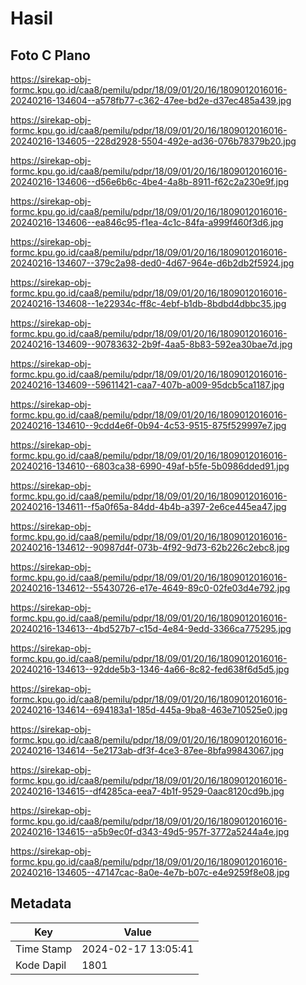 # Hasil

## Foto C Plano

https://sirekap-obj-formc.kpu.go.id/caa8/pemilu/pdpr/18/09/01/20/16/1809012016016-20240216-134604--a578fb77-c362-47ee-bd2e-d37ec485a439.jpg

https://sirekap-obj-formc.kpu.go.id/caa8/pemilu/pdpr/18/09/01/20/16/1809012016016-20240216-134605--228d2928-5504-492e-ad36-076b78379b20.jpg

https://sirekap-obj-formc.kpu.go.id/caa8/pemilu/pdpr/18/09/01/20/16/1809012016016-20240216-134606--d56e6b6c-4be4-4a8b-8911-f62c2a230e9f.jpg

https://sirekap-obj-formc.kpu.go.id/caa8/pemilu/pdpr/18/09/01/20/16/1809012016016-20240216-134606--ea846c95-f1ea-4c1c-84fa-a999f460f3d6.jpg

https://sirekap-obj-formc.kpu.go.id/caa8/pemilu/pdpr/18/09/01/20/16/1809012016016-20240216-134607--379c2a98-ded0-4d67-964e-d6b2db2f5924.jpg

https://sirekap-obj-formc.kpu.go.id/caa8/pemilu/pdpr/18/09/01/20/16/1809012016016-20240216-134608--1e22934c-ff8c-4ebf-b1db-8bdbd4dbbc35.jpg

https://sirekap-obj-formc.kpu.go.id/caa8/pemilu/pdpr/18/09/01/20/16/1809012016016-20240216-134609--90783632-2b9f-4aa5-8b83-592ea30bae7d.jpg

https://sirekap-obj-formc.kpu.go.id/caa8/pemilu/pdpr/18/09/01/20/16/1809012016016-20240216-134609--59611421-caa7-407b-a009-95dcb5ca1187.jpg

https://sirekap-obj-formc.kpu.go.id/caa8/pemilu/pdpr/18/09/01/20/16/1809012016016-20240216-134610--9cdd4e6f-0b94-4c53-9515-875f529997e7.jpg

https://sirekap-obj-formc.kpu.go.id/caa8/pemilu/pdpr/18/09/01/20/16/1809012016016-20240216-134610--6803ca38-6990-49af-b5fe-5b0986dded91.jpg

https://sirekap-obj-formc.kpu.go.id/caa8/pemilu/pdpr/18/09/01/20/16/1809012016016-20240216-134611--f5a0f65a-84dd-4b4b-a397-2e6ce445ea47.jpg

https://sirekap-obj-formc.kpu.go.id/caa8/pemilu/pdpr/18/09/01/20/16/1809012016016-20240216-134612--90987d4f-073b-4f92-9d73-62b226c2ebc8.jpg

https://sirekap-obj-formc.kpu.go.id/caa8/pemilu/pdpr/18/09/01/20/16/1809012016016-20240216-134612--55430726-e17e-4649-89c0-02fe03d4e792.jpg

https://sirekap-obj-formc.kpu.go.id/caa8/pemilu/pdpr/18/09/01/20/16/1809012016016-20240216-134613--4bd527b7-c15d-4e84-9edd-3366ca775295.jpg

https://sirekap-obj-formc.kpu.go.id/caa8/pemilu/pdpr/18/09/01/20/16/1809012016016-20240216-134613--92dde5b3-1346-4a66-8c82-fed638f6d5d5.jpg

https://sirekap-obj-formc.kpu.go.id/caa8/pemilu/pdpr/18/09/01/20/16/1809012016016-20240216-134614--694183a1-185d-445a-9ba8-463e710525e0.jpg

https://sirekap-obj-formc.kpu.go.id/caa8/pemilu/pdpr/18/09/01/20/16/1809012016016-20240216-134614--5e2173ab-df3f-4ce3-87ee-8bfa99843067.jpg

https://sirekap-obj-formc.kpu.go.id/caa8/pemilu/pdpr/18/09/01/20/16/1809012016016-20240216-134615--df4285ca-eea7-4b1f-9529-0aac8120cd9b.jpg

https://sirekap-obj-formc.kpu.go.id/caa8/pemilu/pdpr/18/09/01/20/16/1809012016016-20240216-134615--a5b9ec0f-d343-49d5-957f-3772a5244a4e.jpg

https://sirekap-obj-formc.kpu.go.id/caa8/pemilu/pdpr/18/09/01/20/16/1809012016016-20240216-134605--47147cac-8a0e-4e7b-b07c-e4e9259f8e08.jpg


## Metadata

| Key        | Value               |
| ---------- | ------------------- |
| Time Stamp | 2024-02-17 13:05:41 |
| Kode Dapil | 1801                |



